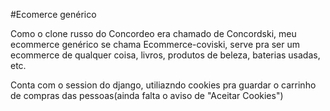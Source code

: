 #Ecomerce genérico


Como o clone russo do Concordeo era chamado de Concordski, meu ecommerce genérico se chama Ecommerce-coviski, serve pra ser um ecommerce de qualquer coisa, livros, produtos de beleza, baterias usadas, etc.

Conta com o session do django, utiliazndo cookies pra guardar o carrinho de compras das pessoas(ainda falta o aviso de "Aceitar Cookies")

